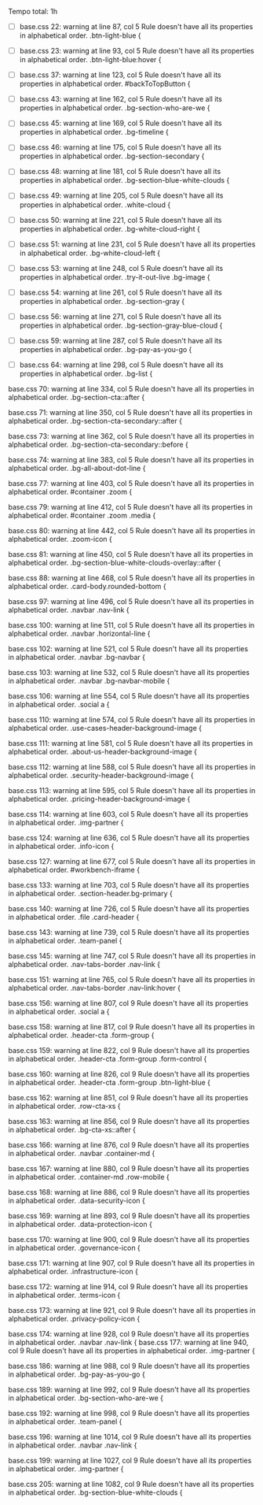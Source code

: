 Tempo total: 1h
- [ ] base.css
22: warning at line 87, col 5
Rule doesn't have all its properties in alphabetical order.
    .btn-light-blue {

- [ ] base.css
23: warning at line 93, col 5
Rule doesn't have all its properties in alphabetical order.
    .btn-light-blue:hover {

- [ ] base.css
37: warning at line 123, col 5
Rule doesn't have all its properties in alphabetical order.
    #backToTopButton {

- [ ] base.css
43: warning at line 162, col 5
Rule doesn't have all its properties in alphabetical order.
    .bg-section-who-are-we {

- [ ] base.css
45: warning at line 169, col 5
Rule doesn't have all its properties in alphabetical order.
    .bg-timeline {

- [ ] base.css
46: warning at line 175, col 5
Rule doesn't have all its properties in alphabetical order.
    .bg-section-secondary {

- [ ] base.css
48: warning at line 181, col 5
Rule doesn't have all its properties in alphabetical order.
    .bg-section-blue-white-clouds {

- [ ] base.css
49: warning at line 205, col 5
Rule doesn't have all its properties in alphabetical order.
    .white-cloud {

- [ ] base.css
50: warning at line 221, col 5
Rule doesn't have all its properties in alphabetical order.
    .bg-white-cloud-right {

- [ ] base.css
51: warning at line 231, col 5
Rule doesn't have all its properties in alphabetical order.
    .bg-white-cloud-left {

- [ ] base.css
53: warning at line 248, col 5
Rule doesn't have all its properties in alphabetical order.
    .try-it-out-live .bg-image {

- [ ] base.css
54: warning at line 261, col 5
Rule doesn't have all its properties in alphabetical order.
    .bg-section-gray {

- [ ] base.css
56: warning at line 271, col 5
Rule doesn't have all its properties in alphabetical order.
    .bg-section-gray-blue-cloud {


- [ ] base.css
59: warning at line 287, col 5
Rule doesn't have all its properties in alphabetical order.
    .bg-pay-as-you-go {

- [ ] base.css
64: warning at line 298, col 5
Rule doesn't have all its properties in alphabetical order.
    .bg-list {

base.css
70: warning at line 334, col 5
Rule doesn't have all its properties in alphabetical order.
    .bg-section-cta::after {

base.css
71: warning at line 350, col 5
Rule doesn't have all its properties in alphabetical order.
    .bg-section-cta-secondary::after {

base.css
73: warning at line 362, col 5
Rule doesn't have all its properties in alphabetical order.
    .bg-section-cta-secondary::before {

base.css
74: warning at line 383, col 5
Rule doesn't have all its properties in alphabetical order.
    .bg-all-about-dot-line {

base.css
77: warning at line 403, col 5
Rule doesn't have all its properties in alphabetical order.
    #container .zoom {

base.css
79: warning at line 412, col 5
Rule doesn't have all its properties in alphabetical order.
    #container .zoom .media {

base.css
80: warning at line 442, col 5
Rule doesn't have all its properties in alphabetical order.
    .zoom-icon {

base.css
81: warning at line 450, col 5
Rule doesn't have all its properties in alphabetical order.
    .bg-section-blue-white-clouds-overlay::after {



base.css
88: warning at line 468, col 5
Rule doesn't have all its properties in alphabetical order.
    .card-body.rounded-bottom {

base.css
97: warning at line 496, col 5
Rule doesn't have all its properties in alphabetical order.
    .navbar .nav-link {

base.css
100: warning at line 511, col 5
Rule doesn't have all its properties in alphabetical order.
    .navbar .horizontal-line {

base.css
102: warning at line 521, col 5
Rule doesn't have all its properties in alphabetical order.
    .navbar .bg-navbar {

base.css
103: warning at line 532, col 5
Rule doesn't have all its properties in alphabetical order.
    .navbar .bg-navbar-mobile {

base.css
106: warning at line 554, col 5
Rule doesn't have all its properties in alphabetical order.
    .social a {

base.css
110: warning at line 574, col 5
Rule doesn't have all its properties in alphabetical order.
    .use-cases-header-background-image {

base.css
111: warning at line 581, col 5
Rule doesn't have all its properties in alphabetical order.
    .about-us-header-background-image {

base.css
112: warning at line 588, col 5
Rule doesn't have all its properties in alphabetical order.
    .security-header-background-image {

base.css
113: warning at line 595, col 5
Rule doesn't have all its properties in alphabetical order.
    .pricing-header-background-image {

base.css
114: warning at line 603, col 5
Rule doesn't have all its properties in alphabetical order.
    .img-partner {

base.css
124: warning at line 636, col 5
Rule doesn't have all its properties in alphabetical order.
    .info-icon {

base.css
127: warning at line 677, col 5
Rule doesn't have all its properties in alphabetical order.
    #workbench-iframe {

base.css
133: warning at line 703, col 5
Rule doesn't have all its properties in alphabetical order.
    .section-header.bg-primary {

base.css
140: warning at line 726, col 5
Rule doesn't have all its properties in alphabetical order.
    .file .card-header {



base.css
143: warning at line 739, col 5
Rule doesn't have all its properties in alphabetical order.
    .team-panel {

base.css
145: warning at line 747, col 5
Rule doesn't have all its properties in alphabetical order.
    .nav-tabs-border .nav-link {

base.css
151: warning at line 765, col 5
Rule doesn't have all its properties in alphabetical order.
    .nav-tabs-border .nav-link:hover {

base.css
156: warning at line 807, col 9
Rule doesn't have all its properties in alphabetical order.
        .social a {

base.css
158: warning at line 817, col 9
Rule doesn't have all its properties in alphabetical order.
        .header-cta .form-group {

base.css
159: warning at line 822, col 9
Rule doesn't have all its properties in alphabetical order.
        .header-cta .form-group .form-control {

base.css
160: warning at line 826, col 9
Rule doesn't have all its properties in alphabetical order.
        .header-cta .form-group .btn-light-blue {

base.css
162: warning at line 851, col 9
Rule doesn't have all its properties in alphabetical order.
        .row-cta-xs {

base.css
163: warning at line 856, col 9
Rule doesn't have all its properties in alphabetical order.
        .bg-cta-xs::after {

base.css
166: warning at line 876, col 9
Rule doesn't have all its properties in alphabetical order.
        .navbar .container-md {

base.css
167: warning at line 880, col 9
Rule doesn't have all its properties in alphabetical order.
        .container-md .row-mobile {

base.css
168: warning at line 886, col 9
Rule doesn't have all its properties in alphabetical order.
        .data-security-icon {

base.css
169: warning at line 893, col 9
Rule doesn't have all its properties in alphabetical order.
        .data-protection-icon {

base.css
170: warning at line 900, col 9
Rule doesn't have all its properties in alphabetical order.
        .governance-icon {

base.css
171: warning at line 907, col 9
Rule doesn't have all its properties in alphabetical order.
        .infrastructure-icon {

base.css
172: warning at line 914, col 9
Rule doesn't have all its properties in alphabetical order.
        .terms-icon {

base.css
173: warning at line 921, col 9
Rule doesn't have all its properties in alphabetical order.
        .privacy-policy-icon {

base.css
174: warning at line 928, col 9
Rule doesn't have all its properties in alphabetical order.
        .navbar .nav-link {
base.css
177: warning at line 940, col 9
Rule doesn't have all its properties in alphabetical order.
        .img-partner {

base.css
186: warning at line 988, col 9
Rule doesn't have all its properties in alphabetical order.
        .bg-pay-as-you-go {

base.css
189: warning at line 992, col 9
Rule doesn't have all its properties in alphabetical order.
        .bg-section-who-are-we {

base.css
192: warning at line 998, col 9
Rule doesn't have all its properties in alphabetical order.
        .team-panel {

base.css
196: warning at line 1014, col 9
Rule doesn't have all its properties in alphabetical order.
        .navbar .nav-link {


base.css
199: warning at line 1027, col 9
Rule doesn't have all its properties in alphabetical order.
        .img-partner {

base.css
205: warning at line 1082, col 9
Rule doesn't have all its properties in alphabetical order.
        .bg-section-blue-white-clouds {
